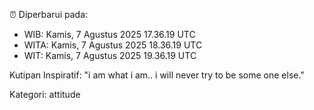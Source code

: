 ⏰ Diperbarui pada:
- WIB: Kamis, 7 Agustus 2025 17.36.19 UTC
- WITA: Kamis, 7 Agustus 2025 18.36.19 UTC
- WIT: Kamis, 7 Agustus 2025 19.36.19 UTC

Kutipan Inspiratif:
"i am what i am.. i will never try to be some one else."


Kategori: attitude

